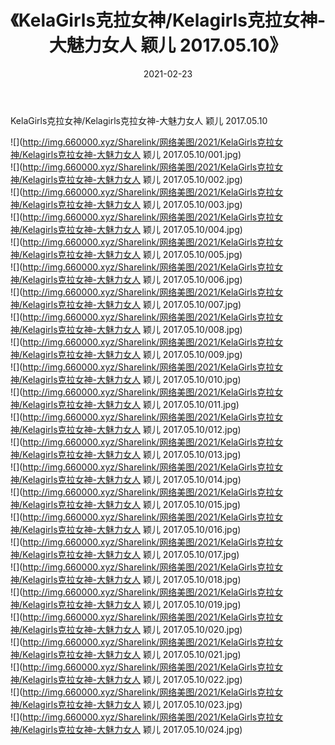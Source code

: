 ﻿---
layout: post
title:  《KelaGirls克拉女神/Kelagirls克拉女神-大魅力女人 颖儿 2017.05.10》
date:   2021-02-23
img: http://img.660000.xyz/Sharelink/网络美图/2021/KelaGirls克拉女神/Kelagirls克拉女神-大魅力女人 颖儿 2017.05.10/000.jpg
categories: [美女, 清纯, 唯美]
---

KelaGirls克拉女神/Kelagirls克拉女神-大魅力女人 颖儿 2017.05.10

 ![](http://img.660000.xyz/Sharelink/网络美图/2021/KelaGirls克拉女神/Kelagirls克拉女神-大魅力女人 颖儿 2017.05.10/001.jpg) <br>![](http://img.660000.xyz/Sharelink/网络美图/2021/KelaGirls克拉女神/Kelagirls克拉女神-大魅力女人 颖儿 2017.05.10/002.jpg) <br>![](http://img.660000.xyz/Sharelink/网络美图/2021/KelaGirls克拉女神/Kelagirls克拉女神-大魅力女人 颖儿 2017.05.10/003.jpg) <br>![](http://img.660000.xyz/Sharelink/网络美图/2021/KelaGirls克拉女神/Kelagirls克拉女神-大魅力女人 颖儿 2017.05.10/004.jpg) <br>![](http://img.660000.xyz/Sharelink/网络美图/2021/KelaGirls克拉女神/Kelagirls克拉女神-大魅力女人 颖儿 2017.05.10/005.jpg) <br>![](http://img.660000.xyz/Sharelink/网络美图/2021/KelaGirls克拉女神/Kelagirls克拉女神-大魅力女人 颖儿 2017.05.10/006.jpg) <br>![](http://img.660000.xyz/Sharelink/网络美图/2021/KelaGirls克拉女神/Kelagirls克拉女神-大魅力女人 颖儿 2017.05.10/007.jpg) <br>![](http://img.660000.xyz/Sharelink/网络美图/2021/KelaGirls克拉女神/Kelagirls克拉女神-大魅力女人 颖儿 2017.05.10/008.jpg) <br>![](http://img.660000.xyz/Sharelink/网络美图/2021/KelaGirls克拉女神/Kelagirls克拉女神-大魅力女人 颖儿 2017.05.10/009.jpg) <br>![](http://img.660000.xyz/Sharelink/网络美图/2021/KelaGirls克拉女神/Kelagirls克拉女神-大魅力女人 颖儿 2017.05.10/010.jpg) <br>![](http://img.660000.xyz/Sharelink/网络美图/2021/KelaGirls克拉女神/Kelagirls克拉女神-大魅力女人 颖儿 2017.05.10/011.jpg) <br>![](http://img.660000.xyz/Sharelink/网络美图/2021/KelaGirls克拉女神/Kelagirls克拉女神-大魅力女人 颖儿 2017.05.10/012.jpg) <br>![](http://img.660000.xyz/Sharelink/网络美图/2021/KelaGirls克拉女神/Kelagirls克拉女神-大魅力女人 颖儿 2017.05.10/013.jpg) <br>![](http://img.660000.xyz/Sharelink/网络美图/2021/KelaGirls克拉女神/Kelagirls克拉女神-大魅力女人 颖儿 2017.05.10/014.jpg) <br>![](http://img.660000.xyz/Sharelink/网络美图/2021/KelaGirls克拉女神/Kelagirls克拉女神-大魅力女人 颖儿 2017.05.10/015.jpg) <br>![](http://img.660000.xyz/Sharelink/网络美图/2021/KelaGirls克拉女神/Kelagirls克拉女神-大魅力女人 颖儿 2017.05.10/016.jpg) <br>![](http://img.660000.xyz/Sharelink/网络美图/2021/KelaGirls克拉女神/Kelagirls克拉女神-大魅力女人 颖儿 2017.05.10/017.jpg) <br>![](http://img.660000.xyz/Sharelink/网络美图/2021/KelaGirls克拉女神/Kelagirls克拉女神-大魅力女人 颖儿 2017.05.10/018.jpg) <br>![](http://img.660000.xyz/Sharelink/网络美图/2021/KelaGirls克拉女神/Kelagirls克拉女神-大魅力女人 颖儿 2017.05.10/019.jpg) <br>![](http://img.660000.xyz/Sharelink/网络美图/2021/KelaGirls克拉女神/Kelagirls克拉女神-大魅力女人 颖儿 2017.05.10/020.jpg) <br>![](http://img.660000.xyz/Sharelink/网络美图/2021/KelaGirls克拉女神/Kelagirls克拉女神-大魅力女人 颖儿 2017.05.10/021.jpg) <br>![](http://img.660000.xyz/Sharelink/网络美图/2021/KelaGirls克拉女神/Kelagirls克拉女神-大魅力女人 颖儿 2017.05.10/022.jpg) <br>![](http://img.660000.xyz/Sharelink/网络美图/2021/KelaGirls克拉女神/Kelagirls克拉女神-大魅力女人 颖儿 2017.05.10/023.jpg) <br>![](http://img.660000.xyz/Sharelink/网络美图/2021/KelaGirls克拉女神/Kelagirls克拉女神-大魅力女人 颖儿 2017.05.10/024.jpg) <br>